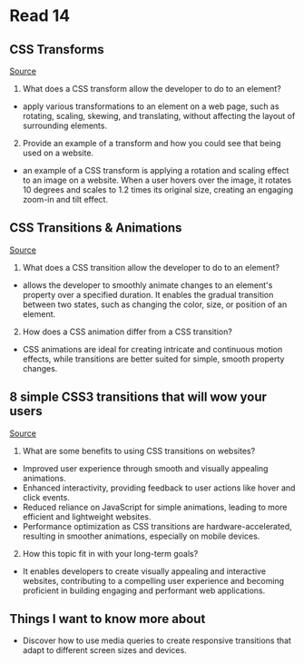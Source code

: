 # Read 14

## CSS Transforms

[Source](https://learn.shayhowe.com/advanced-html-css/css-transforms/)

1. What does a CSS transform allow the developer to do to an element?

- apply various transformations to an element on a web page, such as rotating, scaling, skewing, and translating, without affecting the layout of surrounding elements.

2. Provide an example of a transform and how you could see that being used on a website.

- an example of a CSS transform is applying a rotation and scaling effect to an image on a website. When a user hovers over the image, it rotates 10 degrees and scales to 1.2 times its original size, creating an engaging zoom-in and tilt effect.


## CSS Transitions & Animations

[Source](https://learn.shayhowe.com/advanced-html-css/transitions-animations/)

1. What does a CSS transition allow the developer to do to an element?

- allows the developer to smoothly animate changes to an element's property over a specified duration. It enables the gradual transition between two states, such as changing the color, size, or position of an element.

2. How does a CSS animation differ from a CSS transition?

- CSS animations are ideal for creating intricate and continuous motion effects, while transitions are better suited for simple, smooth property changes.



## 8 simple CSS3 transitions that will wow your users

[Source](https://www.webdesignerdepot.com/2014/05/8-simple-css3-transitions-that-will-wow-your-users)

1. What are some benefits to using CSS transitions on websites?

- Improved user experience through smooth and visually appealing animations.
- Enhanced interactivity, providing feedback to user actions like hover and click events.
- Reduced reliance on JavaScript for simple animations, leading to more efficient and lightweight websites.
- Performance optimization as CSS transitions are hardware-accelerated, resulting in smoother animations, especially on mobile devices.

2. How this topic fit in with your long-term goals?

- It enables developers to create visually appealing and interactive websites, contributing to a compelling user experience and becoming proficient in building engaging and performant web applications.


## Things I want to know more about

- Discover how to use media queries to create responsive transitions that adapt to different screen sizes and devices.
